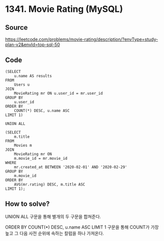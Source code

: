 # 1341. Movie Rating (MySQL)

## Source

https://leetcode.com/problems/movie-rating/description/?envType=study-plan-v2&envId=top-sql-50

## Code

```mysql
(SELECT
    u.name AS results
FROM
    Users u
JOIN
    MovieRating mr ON u.user_id = mr.user_id
GROUP BY
    u.user_id
ORDER BY
    COUNT(*) DESC, u.name ASC
LIMIT 1)

UNION ALL

(SELECT
    m.title
FROM
    Movies m
JOIN
    MovieRating mr ON
    m.movie_id = mr.movie_id
WHERE
    mr.created_at BETWEEN '2020-02-01' AND '2020-02-29'
GROUP BY
    m.movie_id
ORDER BY
    AVG(mr.rating) DESC, m.title ASC
LIMIT 1);
```

## How to solve?

UNION ALL 구문을 통해 별개의 두 구문을 합쳐준다.

ORDER BY COUNT(\*) DESC, u.name ASC LIMIT 1 구문을 통해 COUNT가 가장 높고 그 다음 사전 순위에 속하는 칼럼을 하나 가져온다.
